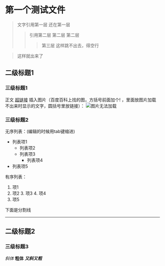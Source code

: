 # 第一个测试文件
> 文字引用第一层
> 还在第一层
> >引用第二层
> >第二层
> >第二层
> > >第三层
> 这样跳不出去，得空行

> 这样就出来了
## 二级标题1
### 三级标题1
正文
[超链接](https://1050625.github.io/wiki)
插入图片（百度百科上找的图，方括号前面加个! ，里面放图片加载不出来时显示的文字，圆括号里放链接）：
![图片无法加载](https://bkimg.cdn.bcebos.com/pic/f9198618367adab44aedc30c8383a41c8701a18b4e7e?x-bce-process=image/watermark,image_d2F0ZXIvYmFpa2UyMjA=,g_7,xp_5,yp_5/format,f_auto)
### 三级标题2
无序列表：(编辑的时候用tab键缩进)

- 列表项1
	- 列表项2
	- 列表项3
		- 列表项4
- 列表项5

有序列表：
1. 项1
2. 项2
	3. 项3
	4. 项4
5. 项5 

下面是分割线
***
## 二级标题2
### 三级标题3
*斜体*
**粗体**
***又斜又粗***
